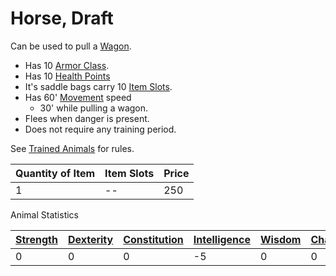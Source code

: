 # Horse, Draft

Can be used to pull a [Wagon](Wagon.md).

- Has 10 [Armor Class](../../../Player%20Characters/Derived%20Statistics/Armor%20Class.md).
- Has 10 [Health Points](../../../Player%20Characters/Derived%20Statistics/Health%20Points.md)
- It's saddle bags carry 10 [Item Slots](../../../Player%20Characters/Derived%20Statistics/Item%20Slots.md).
- Has 60' [Movement](../../../Game%20Procedures/Combat/Movement.md) speed
	- 30' while pulling a wagon.
- Flees when danger is present.
- Does not require any training period.

See [Trained Animals](../Trained%20Animals.md) for rules.

| Quantity of Item | Item Slots | Price |
| ---------------- | ---------- | ----- |
| 1                | --         | 250   |

Animal Statistics

| [Strength](../../../Player%20Characters/The%20Ability%20Scores/Strength.md) | [Dexterity](../../../Player%20Characters/The%20Ability%20Scores/Dexterity.md) | [Constitution](../../../Player%20Characters/The%20Ability%20Scores/Constitution.md) | [Intelligence](../../../Player%20Characters/The%20Ability%20Scores/Intelligence.md) | [Wisdom](../../../Player%20Characters/The%20Ability%20Scores/Wisdom.md)<br> | [Charisma](../../../Player%20Characters/The%20Ability%20Scores/Charisma.md)<br> |
| --------------------------------------------------------------------------- | ----------------------------------------------------------------------------- | ----------------------------------------------------------------------------------- | ----------------------------------------------------------------------------------- | --------------------------------------------------------------------------- | ------------------------------------------------------------------------------- |
| 0                                                                           | 0                                                                             | 0                                                                                   | -5                                                                                  | 0                                                                           | 0                                                                               |
